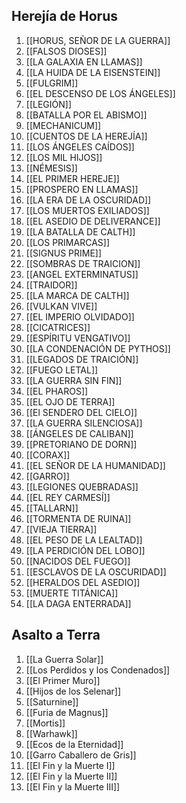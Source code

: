 ## Herejía de Horus
 1.    [[HORUS, SEÑOR DE LA GUERRA]]
 2.    [[FALSOS DIOSES]]
 3.    [[LA GALAXIA EN LLAMAS]]
 4.    [[LA HUIDA DE LA EISENSTEIN]]
 5.    [[FULGRIM]]                    
 6.    [[EL DESCENSO DE LOS ÁNGELES]]
 7.    [[LEGIÓN]]
 8.    [[BATALLA POR EL ABISMO]]
 9.    [[MECHANICUM]]
 10.   [[CUENTOS DE LA HEREJÍA]]
 11.   [[LOS ÁNGELES CAÍDOS]]
 12.   [[LOS MIL HIJOS]]
 13.   [[NÉMESIS]]
 14.   [[EL PRIMER HEREJE]]
 15.   [[PROSPERO EN LLAMAS]]
 16.   [[LA ERA DE LA OSCURIDAD]]
 17.   [[LOS MUERTOS EXILIADOS]]
 18.   [[EL ASEDIO DE DELIVERANCE]]
 19.   [[LA BATALLA DE CALTH]]
 20.   [[LOS PRIMARCAS]]
 21.   [[SIGNUS PRIME]]
 22.   [[SOMBRAS DE TRAICION]]
 23.   [[ANGEL EXTERMINATUS]]
 24.   [[TRAIDOR]]
 25.   [[LA MARCA DE CALTH]]
 26.   [[VULKAN VIVE]]
 27.   [[EL IMPERIO OLVIDADO]]
 28.   [[CICATRICES]]
 29.   [[ESPÍRITU VENGATIVO]]
 30.   [[LA CONDENACIÓN DE PYTHOS]]
 31.   [[LEGADOS DE TRAICIÓN]]
 32.   [[FUEGO LETAL]]
 33.   [[LA GUERRA SIN FIN]]
 34.   [[EL PHAROS]]
 35.   [[EL OJO DE TERRA]]
 36.   [[El SENDERO DEL CIELO]]
 37.   [[LA GUERRA SILENCIOSA]]
 38.   [[ÁNGELES DE CALIBAN]]
 39.   [[PRETORIANO DE DORN]]
 40.   [[CORAX]]
 41.   [[EL SEÑOR DE LA HUMANIDAD]]
 42.   [[GARRO]]
 43.   [[LEGIONES QUEBRADAS]]
 44.   [[EL REY CARMESÍ]]
 45.   [[TALLARN]]
 46.   [[TORMENTA DE RUINA]]
 47.   [[VIEJA TIERRA]]
 48.   [[EL PESO DE LA LEALTAD]]
 49.   [[LA PERDICIÓN DEL LOBO]]
 50.   [[NACIDOS DEL FUEGO]]
 51.   [[ESCLAVOS DE LA OSCURIDAD]]
 52.   [[HERALDOS DEL ASEDIO]]
 53.   [[MUERTE TITÁNICA]]
 54.   [[LA DAGA ENTERRADA]]
## Asalto a Terra
1. [[La Guerra Solar]]
2. [[Los Perdidos y los Condenados]]
3. [[El Primer Muro]]
4. [[Hijos de los Selenar]]
5. [[Saturnine]]
6. [[Furia de Magnus]]
7. [[Mortis]]
8. [[Warhawk]]
9. [[Ecos de la Eternidad]]
10. [[Garro Caballero de Gris]]
11. [[El Fin y la Muerte I]]
12. [[El Fin y la Muerte II]]
13. [[El Fin y la Muerte III]]